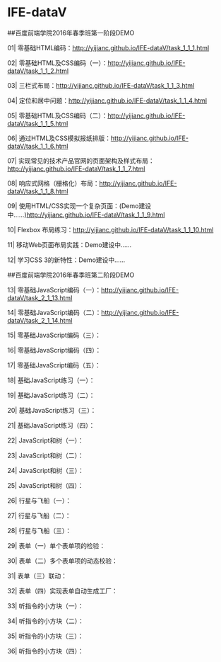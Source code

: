 ﻿# IFE-dataV

##百度前端学院2016年春季班第一阶段DEMO

01| 零基础HTML编码：http://yijianc.github.io/IFE-dataV/task_1_1_1.html

02| 零基础HTML及CSS编码（一）：http://yijianc.github.io/IFE-dataV/task_1_1_2.html

03| 三栏式布局：http://yijianc.github.io/IFE-dataV/task_1_1_3.html

04| 定位和居中问题：http://yijianc.github.io/IFE-dataV/task_1_1_4.html

05| 零基础HTML及CSS编码（二）：http://yijianc.github.io/IFE-dataV/task_1_1_5.html

06| 通过HTML及CSS模拟报纸排版：http://yijianc.github.io/IFE-dataV/task_1_1_6.html

07| 实现常见的技术产品官网的页面架构及样式布局：http://yijianc.github.io/IFE-dataV/task_1_1_7.html

08| 响应式网格（栅格化）布局：http://yijianc.github.io/IFE-dataV/task_1_1_8.html

09| 使用HTML/CSS实现一个复杂页面：(Demo建设中……)http://yijianc.github.io/IFE-dataV/task_1_1_9.html

10| Flexbox 布局练习：http://yijianc.github.io/IFE-dataV/task_1_1_10.html

11| 移动Web页面布局实践：Demo建设中……

12| 学习CSS 3的新特性：Demo建设中……

##百度前端学院2016年春季班第二阶段DEMO

13| 零基础JavaScript编码（一）：http://yijianc.github.io/IFE-dataV/task_2_1_13.html

14| 零基础JavaScript编码（二）：http://yijianc.github.io/IFE-dataV/task_2_1_14.html

15| 零基础JavaScript编码（三）：

16| 零基础JavaScript编码（四）：

17| 零基础JavaScript编码（五）：

18| 基础JavaScript练习（一）：

19| 基础JavaScript练习（二）：

20| 基础JavaScript练习（三）：

21| 基础JavaScript练习（四）：

22| JavaScript和树（一）：

23| JavaScript和树（二）：

24| JavaScript和树（三）：

25| JavaScript和树（四）：

26| 行星与飞船（一）：

27| 行星与飞船（二）：

28| 行星与飞船（三）：

29| 表单（一）单个表单项的检验：

30| 表单（二）多个表单项的动态校验：

31| 表单（三）联动：

32| 表单（四）实现表单自动生成工厂：

33| 听指令的小方块（一）：

34| 听指令的小方块（二）：

35| 听指令的小方块（三）：

36| 听指令的小方块（四）：